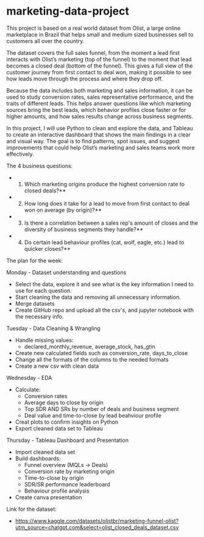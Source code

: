 # marketing-data-project

This project is based on a real world dataset from Olist, a large online marketplace in Brazil that helps small and medium sized businesses sell to customers all over the country.

The dataset covers the full sales funnel, from the moment a lead first interacts with Olist’s marketing (top of the funnel) to the moment that lead becomes a closed deal (bottom of the funnel). This gives a full view of the customer journey from first contact to deal won, making it possible to see how leads move through the process and where they drop off.

Because the data includes both marketing and sales information, it can be used to study conversion rates, sales representative performance, and the traits of different leads. This helps answer questions like which marketing sources bring the best leads, which behavior profiles close faster or for higher amounts, and how sales results change across business segments.

In this project, I will use Python to clean and explore the data, and Tableau to create an interactive dashboard that shows the main findings in a clear and visual way. The goal is to find patterns, spot issues, and suggest improvements that could help Olist’s marketing and sales teams work more effectively.

The 4 business questions:
 - 1. Which marketing origins produce the highest conversion rate to closed deals?**

 - 2. How long does it take for a lead to move from first contact to deal won on average (by origin)?**

 - 3. Is there a correlation between a sales rep's amount of closes and the diversity of business segments they handle?**

 - 4. Do certain lead behaviour profiles (cat, wolf, eagle, etc.) lead to quicker closes?**

The plan for the week:

Monday - Dataset understanding and questions
  - Select the data, explore it and see what is the key information I need to use for each question.
  - Start cleaning the data and removing all unnecessary information.
  - Merge datasets
  - Create GitHub repo and upload all the csv's, and jupyter notebook with the necessary info.

Tuesday - Data Cleaning & Wrangling
  - Handle missing values:
      - declared_monthly_revenue, average_stock, has_gtin
  - Create new calculated fields such as conversion_rate, days_to_close
  - Change all the formats of the columns to the needed formats
  - Create a new csv with clean data

Wednesday - EDA
  - Calculate:
      - Conversion rates
      - Average days to close by origin
      - Top SDR AND SRs by number of deals and business segment
      - Deal value and time-to-close by lead beahviour profile
  - Creat plots to confirm insights on Python
  - Export cleaned data set to Tableau

Thursday - Tableau Dashboard and Presentation
  - Import cleaned data set
  - Build dashboards:
      - Funnel overview (MQLs → Deals)
      - Conversion rate by marketing origin
      - Time-to-close by origin
      - SDR/SR performance leaderboard
      - Behaviour profile analysis
  - Create canva presentation

Link for the dataset:
- https://www.kaggle.com/datasets/olistbr/marketing-funnel-olist?utm_source=chatgpt.com&select=olist_closed_deals_dataset.csv
